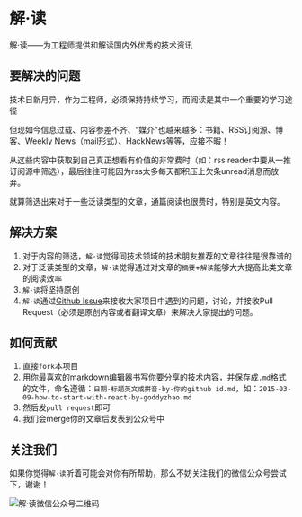 # 解·读
解·读——为工程师提供和解读国内外优秀的技术资讯

## 要解决的问题

技术日新月异，作为工程师，必须保持持续学习，而阅读是其中一个重要的学习途径

但现如今信息过载、内容参差不齐、“媒介”也越来越多：书籍、RSS订阅源、博客、Weekly News（mail形式）、HackNews等等，应接不暇！

从这些内容中获取到自己真正想看有价值的非常费时（如：rss reader中要从一推订阅源中筛选），最后往往可能因为rss太多每天都积压上欠条unread消息而放弃。

就算筛选出来对于一些泛读类型的文章，通篇阅读也很费时，特别是英文内容。

## 解决方案

1. 对于内容的筛选，`解·读`觉得同技术领域的技术朋友推荐的文章往往是很靠谱的
2. 对于泛读类型的文章，`解·读`觉得通过对文章的`摘要`+`解读`能够大大提高此类文章的阅读效率
3. `解·读`将坚持原创
4. `解·读`通过[Github Issue](https://github.com/jieio/du/issues)来接收大家项目中遇到的问题，讨论，并接收Pull Request（必须是原创内容或者翻译文章）来解决大家提出的问题。 

## 如何贡献

1. 直接`fork`本项目
2. 用你最喜欢的markdown编辑器书写你要分享的技术内容，并保存成`.md`格式的文件，命名遵循：`日期-标题英文或拼音-by-你的github id.md`，如：`2015-03-09-how-to-start-with-react-by-goddyzhao.md`
3. 然后发`pull request`即可
4. 我们会merge你的文章后发表到公众号中

## 关注我们

如果你觉得`解·读`听着可能会对你有所帮助，那么不妨关注我们的微信公众号尝试下，谢谢！

![解·读微信公众号二维码](http://7x005u.com2.z0.glb.qiniucdn.com/wx-qr.jpg)

